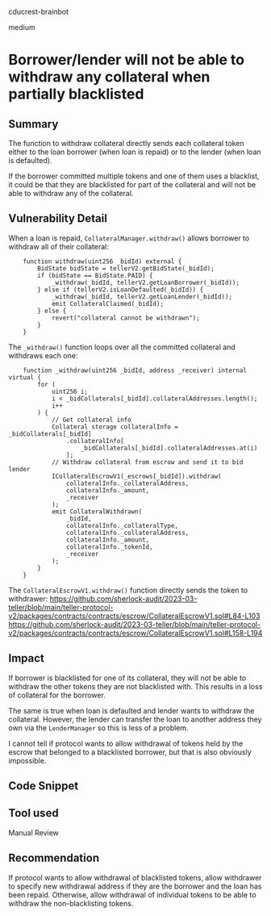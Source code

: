 cducrest-brainbot

medium

# Borrower/lender will not be able to withdraw any collateral when partially blacklisted

## Summary

The function to withdraw collateral directly sends each collateral token either to the loan borrower (when loan is repaid) or to the lender (when loan is defaulted).

If the borrower committed multiple tokens and one of them uses a blacklist, it could be that they are blacklisted for part of the collateral and will not be able to withdraw any of the collateral.

## Vulnerability Detail

When a loan is repaid, `CollateralManager.withdraw()` allows borrower to withdraw all of their collateral:
```solidity
    function withdraw(uint256 _bidId) external {
        BidState bidState = tellerV2.getBidState(_bidId);
        if (bidState == BidState.PAID) {
            _withdraw(_bidId, tellerV2.getLoanBorrower(_bidId));
        } else if (tellerV2.isLoanDefaulted(_bidId)) {
            _withdraw(_bidId, tellerV2.getLoanLender(_bidId));
            emit CollateralClaimed(_bidId);
        } else {
            revert("collateral cannot be withdrawn");
        }
    }
```

The `_withdraw()` function loops over all the committed collateral and withdraws each one:

```solidity
    function _withdraw(uint256 _bidId, address _receiver) internal virtual {
        for (
            uint256 i;
            i < _bidCollaterals[_bidId].collateralAddresses.length();
            i++
        ) {
            // Get collateral info
            Collateral storage collateralInfo = _bidCollaterals[_bidId]
                .collateralInfo[
                    _bidCollaterals[_bidId].collateralAddresses.at(i)
                ];
            // Withdraw collateral from escrow and send it to bid lender
            ICollateralEscrowV1(_escrows[_bidId]).withdraw(
                collateralInfo._collateralAddress,
                collateralInfo._amount,
                _receiver
            );
            emit CollateralWithdrawn(
                _bidId,
                collateralInfo._collateralType,
                collateralInfo._collateralAddress,
                collateralInfo._amount,
                collateralInfo._tokenId,
                _receiver
            );
        }
    }
```

The `CollateralEscrowV1.withdraw()` function directly sends the token to withdrawer:
https://github.com/sherlock-audit/2023-03-teller/blob/main/teller-protocol-v2/packages/contracts/contracts/escrow/CollateralEscrowV1.sol#L84-L103
https://github.com/sherlock-audit/2023-03-teller/blob/main/teller-protocol-v2/packages/contracts/contracts/escrow/CollateralEscrowV1.sol#L158-L194

## Impact

If borrower is blacklisted for one of its collateral, they will not be able to withdraw the other tokens they are not blacklisted with. This results in a loss of collateral for the borrower.

The same is true when loan is defaulted and lender wants to withdraw the collateral. However, the lender can transfer the loan to another address they own via the `LenderManager` so this is less of a problem.

I cannot tell if protocol wants to allow withdrawal of tokens held by the escrow that belonged to a blacklisted borrower, but that is also obviously impossible.

## Code Snippet

## Tool used

Manual Review

## Recommendation

If protocol wants to allow withdrawal of blacklisted tokens, allow withdrawer to specify new withdrawal address if they are the borrower and the loan has been repaid.
Otherwise, allow withdrawal of individual tokens to be able to withdraw the non-blacklisting tokens.